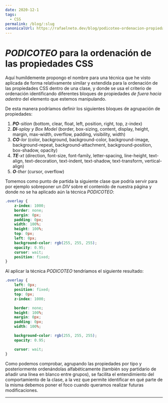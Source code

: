 ```yaml
---
date: 2020-12-1
tags:
  - CSS
permalink: /blog/:slug
canonicalUrl: https://rafaelneto.dev/blog/podicoteo-ordenacion-propiedades-css/
---
```


# _PODICOTEO_ para la ordenación de las propiedades CSS

<social-share class="social-share--header" />

Aquí humildemente propongo el nombre para una técnica que he visto aplicada de forma relativamente similar y extendida para la ordenación de las propiedades CSS dentro de una clase, y donde se usa el criterio de ordenación identificando diferentes bloques de propiedades _de fuera hacia adentro_ del elemento que estemos manipulando.

De esta manera podríamos definir los siguientes bloques de agrupación de propiedades:

1. _**PO**-sition_ (bottom, clear, float, left, position, right, top, z-index)
1. _**DI**-splay y Box Model_ (border, box-sizing, content, display, height, margin, max-width, overflow, padding, visibility, width)
1. _**CO**-lor_ (color, background, background-color, background-image, background-repeat, background-attachment, background-position, box-shadow, opacity)
1. _**TE**-xt_ (direction, font-size, font-family, letter-spacing, line-height, text-align, text-decoration, text-indent, text-shadow, text-transform, vertical-align)
1. _**O**-ther_ (cursor, overflow)

Tomemos como punto de partida la siguiente clase que podría servir para por ejemplo sobreponer un _DIV_ sobre el contenido de nuestra página y donde no se ha aplicado aún la técnica _PODICOTEO_:

``` css
.overlay {
    z-index: 1000;
    border: none;
    margin: 0px;
    padding: 0px;
    width: 100%;
    height: 100%;
    top: 0px;
    left: 0px;
    background-color: rgb(255, 255, 255);
    opacity: 0.95;
    cursor: wait;
    position: fixed;
}
```

Al aplicar la técnica _PODICOTEO_ tendríamos el siguiente resultado:

``` css
.overlay {
    left: 0px;
    position: fixed;
    top: 0px;
    z-index: 1000;

    border: none;
    height: 100%;
    margin: 0px;
    padding: 0px;
    width: 100%;

    background-color: rgb(255, 255, 255);
    opacity: 0.95;

    cursor: wait;
}
```

Como podemos comprobar, agrupando las propiedades por tipo y posteriormente ordenándolas alfabéticamente (también soy partidario de añadir una línea en blanco entre grupos), se facilita el entendimiento del comportamiento de la clase, a la vez que permite identificar en qué parte de la misma debemos poner el foco cuando queramos realizar futuras modificaciones.

---
<social-share class="social-share--footer" />
